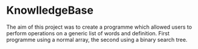 # KnowlledgeBase
The aim of this project was to create a programme which allowed users to perform operations on a generic list of words and definition. First programme using a normal array, the second using a binary search tree.
